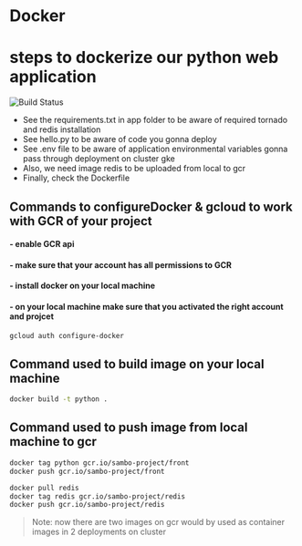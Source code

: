 # Docker
# steps to dockerize our python web application
![Build Status](https://icon2.cleanpng.com/20180812/plj/kisspng-docker-microservices-application-software-cloud-co-docker-logo-software-logo-5b706279caa081.27892087153409189783.jpg)
- See the requirements.txt in app folder to be aware of required tornado and redis installation 
- See hello.py to be aware of code you gonna deploy 
- See .env file to be aware of application environmental variables gonna pass through deployment on cluster gke
- Also, we need image redis to be uploaded from local to gcr
- Finally, check the Dockerfile

## Commands to configureDocker & gcloud to work with GCR of your project
#### - enable GCR api 
#### - make sure that your account has all permissions to GCR
#### - install docker on your local machine  
#### - on your local machine make sure that you activated the right account and projcet
```sh
gcloud auth configure-docker
```
## Command used to build image on your local machine 
```sh
docker build -t python .
```
## Command used to push image from local machine to gcr 
```sh
docker tag python gcr.io/sambo-project/front
docker push gcr.io/sambo-project/front
```

```sh
docker pull redis
docker tag redis gcr.io/sambo-project/redis
docker push gcr.io/sambo-project/redis
```
> Note: now there are two images on gcr would by used as container images in 2 deployments on cluster




